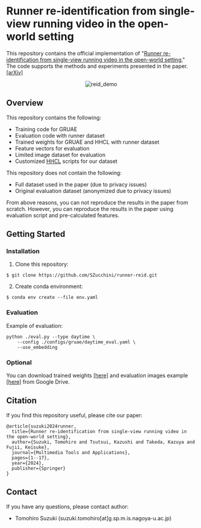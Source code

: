 # Runner re-identification from single-view running video in the open-world setting
This repository contains the official implementation of "[Runner re-identification from single-view running video in the open-world setting.](https://link.springer.com/article/10.1007/s11042-024-18881-x)" The code supports the methods and experiments presented in the paper. [[arXiv]](https://arxiv.org/abs/2310.11700)

<div align="center">
  <img src="https://github.com/SZucchini/runner-reid/assets/78769319/5d5e7ae6-55c1-49cd-9ee2-c4fe62bc4e5a" alt="reid_demo">
</div>

## Overview
This repository contains the following:
- Training code for GRUAE
- Evaluation code with runner dataset
- Trained weights for GRUAE and HHCL with runner dataset
- Feature vectors for evaluation
- Limited image dataset for evaluation
- Customized [HHCL](https://github.com/bupt-ai-cz/HHCL-ReID) scripts for our dataset

This repository does not contain the following:
- Full dataset used in the paper (due to privacy issues)
- Original evaluation dataset (anonymized due to privacy issues)

From above reasons, you can not reproduce the results in the paper from scratch. However, you can reproduce the results in the paper using evaluation script and pre-calculated features.

## Getting Started
### Installation
1. Clone this repository:
```
$ git clone https://github.com/SZucchini/runner-reid.git
```
2. Create conda environment:
```
$ conda env create --file env.yaml
```

### Evaluation
Example of evaluation:
```
python ./eval.py --type daytime \
    --config ./configs/gruae/daytime_eval.yaml \
    --use_embedding
```

### Optional
You can download trained weights [[here]](https://drive.google.com/drive/folders/11M49cKsJ2jWcpfYu1YwHbNmeVNiBok0r?usp=sharing) and evaluation images example [[here]](https://drive.google.com/drive/folders/1YZgXD8Ey1NVaiifksGaiBPwXlYNePD0n?usp=sharing) from Google Drive.

## Citation
If you find this repository useful, please cite our paper:
```
@article{suzuki2024runner,
  title={Runner re-identification from single-view running video in the open-world setting},
  author={Suzuki, Tomohiro and Tsutsui, Kazushi and Takeda, Kazuya and Fujii, Keisuke},
  journal={Multimedia Tools and Applications},
  pages={1--17},
  year={2024},
  publisher={Springer}
}
```

## Contact
If you have any questions, please contact author:
- Tomohiro Suzuki (suzuki.tomohiro[at]g.sp.m.is.nagoya-u.ac.jp)
